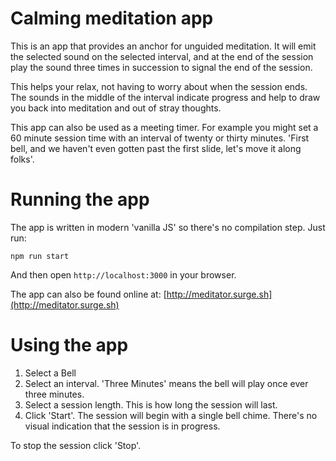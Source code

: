 # Calming meditation app

This is an app that provides an anchor for unguided meditation. It will
emit the selected sound on the selected interval, and at the end of the
session play the sound three times in succession to signal the end of the session.

This helps your relax, not having to worry about when the session ends. The
sounds in the middle of the interval indicate progress and help to draw you back
into meditation and out of stray thoughts.

This app can also be used as a meeting timer. For example you might set a 60 minute session time with an interval of twenty or thirty minutes. 'First bell, and we haven't even gotten past the first slide, let's move it along folks'.

# Running the app

The app is written in modern 'vanilla JS' so there's no compilation step. Just run:

```
npm run start
```

And then open `http://localhost:3000` in your browser.

The app can also be found online at: [http://meditator.surge.sh](http://meditator.surge.sh)

# Using the app

1. Select a Bell
2. Select an interval. 'Three Minutes' means the bell will play once ever three minutes.
3. Select a session length. This is how long the session will last.
4. Click 'Start'. The session will begin with a single bell chime. There's no visual indication that the session is in progress.

To stop the session click 'Stop'.
